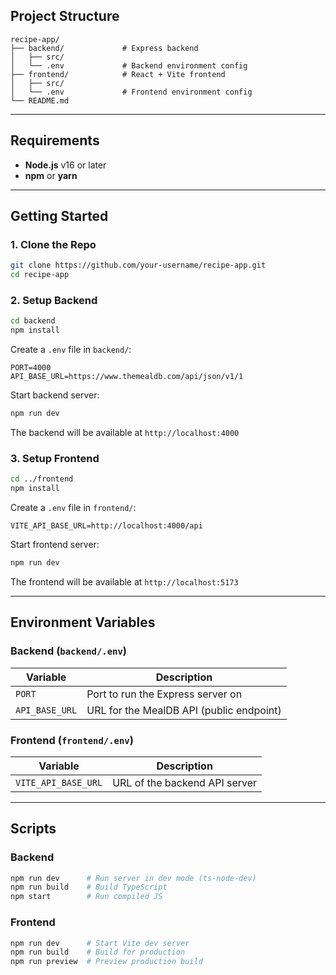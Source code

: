 ## Project Structure

```
recipe-app/
├── backend/             # Express backend
│   ├── src/
│   └── .env             # Backend environment config
├── frontend/            # React + Vite frontend
│   ├── src/
│   └── .env             # Frontend environment config
└── README.md
```

---

## Requirements

- **Node.js** v16 or later
- **npm** or **yarn**

---

## Getting Started

### 1. Clone the Repo

```bash
git clone https://github.com/your-username/recipe-app.git
cd recipe-app
```

### 2. Setup Backend

```bash
cd backend
npm install
```

Create a `.env` file in `backend/`:

```env
PORT=4000
API_BASE_URL=https://www.themealdb.com/api/json/v1/1
```

Start backend server:

```bash
npm run dev
```

The backend will be available at `http://localhost:4000`

### 3. Setup Frontend

```bash
cd ../frontend
npm install
```

Create a `.env` file in `frontend/`:

```env
VITE_API_BASE_URL=http://localhost:4000/api
```

Start frontend server:

```bash
npm run dev
```

The frontend will be available at `http://localhost:5173`

---

## Environment Variables

### Backend (`backend/.env`)

| Variable       | Description                              |
| -------------- | ---------------------------------------- |
| `PORT`         | Port to run the Express server on        |
| `API_BASE_URL` | URL for the MealDB API (public endpoint) |

### Frontend (`frontend/.env`)

| Variable            | Description                   |
| ------------------- | ----------------------------- |
| `VITE_API_BASE_URL` | URL of the backend API server |

---

## Scripts

### Backend

```bash
npm run dev      # Run server in dev mode (ts-node-dev)
npm run build    # Build TypeScript
npm start        # Run compiled JS
```

### Frontend

```bash
npm run dev      # Start Vite dev server
npm run build    # Build for production
npm run preview  # Preview production build
```
